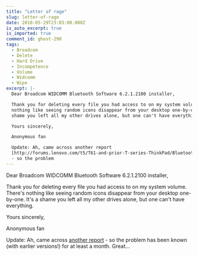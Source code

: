 ```yaml
---
title: "Letter of rage"
slug: letter-of-rage
date: 2010-05-29T23:03:00.000Z
is_auto_excerpt: true
is_imported: true
comment_id: ghost-290
tags:
  - Broadcom
  - Delete
  - Hard Drive
  - Incompetence
  - Volume
  - Widcomm
  - Wipe
excerpt: |-
  Dear Broadcom WIDCOMM Bluetooth Software 6.2.1.2100 installer,

  Thank you for deleting every file you had access to on my system volume. There's
  nothing like seeing random icons disappear from your desktop one-by-one. It's a
  shame you left all my other drives alone, but one can't have everything.

  Yours sincerely,

  Anonymous fan

  Update: Ah, came across another report
  [http://forums.lenovo.com/t5/T61-and-prior-T-series-ThinkPad/Bluetooth-update-killed-my-Windows-7/td-p/226419]
  - so the problem
---
```


Dear Broadcom WIDCOMM Bluetooth Software 6.2.1.2100 installer,

Thank you for deleting every file you had access to on my system volume. There's
nothing like seeing random icons disappear from your desktop one-by-one. It's a
shame you left all my other drives alone, but one can't have everything.

Yours sincerely,

Anonymous fan

Update: Ah, came across
[another report](http://forums.lenovo.com/t5/T61-and-prior-T-series-ThinkPad/Bluetooth-update-killed-my-Windows-7/td-p/226419) -
so the problem has been known (with earlier versions!) for at least a month.
Great...
